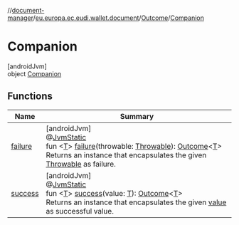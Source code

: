 //[document-manager](../../../../index.md)/[eu.europa.ec.eudi.wallet.document](../../index.md)/[Outcome](../index.md)/[Companion](index.md)

# Companion

[androidJvm]\
object [Companion](index.md)

## Functions

| Name                  | Summary                                                                                                                                                                                                                                                                                                                                                                                                                                                                   |
|-----------------------|---------------------------------------------------------------------------------------------------------------------------------------------------------------------------------------------------------------------------------------------------------------------------------------------------------------------------------------------------------------------------------------------------------------------------------------------------------------------------|
| [failure](failure.md) | [androidJvm]<br>@[JvmStatic](https://kotlinlang.org/api/latest/jvm/stdlib/kotlin.jvm/-jvm-static/index.html)<br>fun &lt;[T](failure.md)&gt; [failure](failure.md)(throwable: [Throwable](https://kotlinlang.org/api/latest/jvm/stdlib/kotlin/-throwable/index.html)): [Outcome](../index.md)&lt;[T](failure.md)&gt;<br>Returns an instance that encapsulates the given [Throwable](https://kotlinlang.org/api/latest/jvm/stdlib/kotlin/-throwable/index.html) as failure. |
| [success](success.md) | [androidJvm]<br>@[JvmStatic](https://kotlinlang.org/api/latest/jvm/stdlib/kotlin.jvm/-jvm-static/index.html)<br>fun &lt;[T](success.md)&gt; [success](success.md)(value: [T](success.md)): [Outcome](../index.md)&lt;[T](success.md)&gt;<br>Returns an instance that encapsulates the given [value](success.md) as successful value.                                                                                                                                      |
